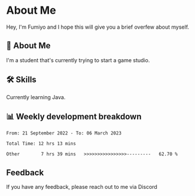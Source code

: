 
# About Me

Hey, I'm Fumiyo and I hope this will give you a brief overfew about myself.


## 🚀 About Me
I'm a student that's currently trying to start a game studio.


## 🛠 Skills

Currently learning Java.


## 📊 Weekly development breakdown
<!--START_SECTION:waka-->

```text
From: 21 September 2022 - To: 06 March 2023

Total Time: 12 hrs 13 mins

Other        7 hrs 39 mins   >>>>>>>>>>>>>>>>---------   62.70 %
```

<!--END_SECTION:waka-->


## Feedback

If you have any feedback, please reach out to me via Discord
